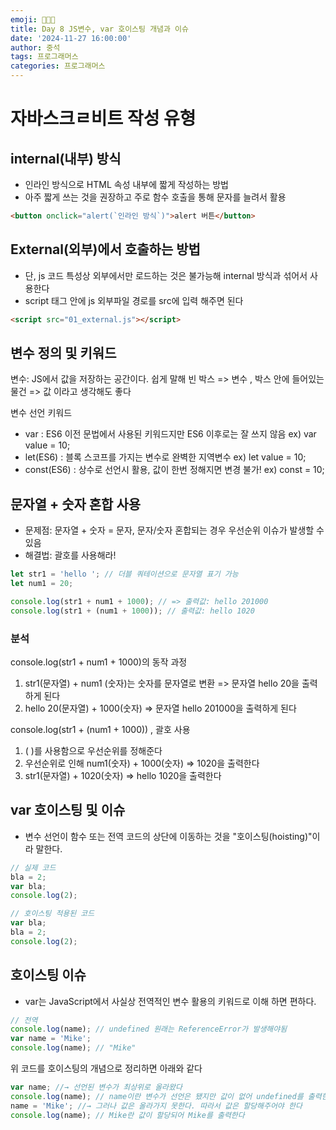 ```yaml
---
emoji: 👨🏻‍💻
title: Day 8 JS변수, var 호이스팅 개념과 이슈
date: '2024-11-27 16:00:00'
author: 중석
tags: 프로그래머스
categories: 프로그래머스
---
```


# 자바스크ㄹ비트 작성 유형

## internal(내부) 방식

- 인라인 방식으로 HTML 속성 내부에 짧게 작성하는 방법
- 아주 짧게 쓰는 것을 권장하고 주로 함수 호출을 통해 문자를 늘려서 활용

```html
<button onclick="alert(`인라인 방식`)">alert 버튼</button>
```

## External(외부)에서 호출하는 방법

- 단, js 코드 특성상 외부에서만 로드하는 것은 불가능해 internal 방식과 섞어서 사용한다
- script 태그 안에 js 외부파일 경로를 src에 입력 해주면 된다

```html
<script src="01_external.js"></script>
```

## 변수 정의 및 키워드

변수: JS에서 값을 저장하는 공간이다. 쉽게 말해 빈 박스 => 변수 , 박스 안에 들어있는 물건 => 값 이라고 생각해도 좋다

변수 선언 키워드

- var : ES6 이전 문법에서 사용된 키워드지만 ES6 이후로는 잘 쓰지 않음 ex) var value = 10;
- let(ES6) : 블록 스코프를 가지는 변수로 완벽한 지역변수 ex) let value = 10;
- const(ES6) : 상수로 선언시 활용, 값이 한번 정해지면 변경 불가! ex) const = 10;

## 문자열 + 숫자 혼합 사용

- 문제점: 문자열 + 숫자 = 문자, 문자/숫자 혼합되는 경우 우선순위 이슈가 발생할 수 있음
- 해결법: 괄호를 사용해라!

```js
let str1 = 'hello '; // 더블 쿼테이션으로 문자열 표기 가능
let num1 = 20;

console.log(str1 + num1 + 1000); // => 출력값: hello 201000
console.log(str1 + (num1 + 1000)); // 출력값: hello 1020
```

### 분석

console.log(str1 + num1 + 1000)의 동작 과정

1. str1(문자열) + num1 (숫자)는 숫자를 문자열로 변환 => 문자열 hello 20을 출력하게 된다
2. hello 20(문자열) + 1000(숫자) => 문자열 hello 201000을 출력하게 된다

console.log(str1 + (num1 + 1000)) , 괄호 사용

1. ( )를 사용함으로 우선순위를 정해준다
2. 우선순위로 인해 num1(숫자) + 1000(숫자) => 1020을 출력한다
3. str1(문자열) + 1020(숫자) => hello 1020을 출력한다

## var 호이스팅 및 이슈

- 변수 선언이 함수 또는 전역 코드의 상단에 이동하는 것을 "호이스팅(hoisting)"이라 말한다.

```js
// 실제 코드
bla = 2;
var bla;
console.log(2);

// 호이스팅 적용된 코드
var bla;
bla = 2;
console.log(2);
```

## 호이스팅 이슈

- var는 JavaScript에서 사실상 전역적인 변수 활용의 키워드로 이해 하면 편하다.

```js
// 전역
console.log(name); // undefined 원래는 ReferenceError가 발생해야됨
var name = 'Mike';
console.log(name); // "Mike"
```

위 코드를 호이스팅의 개념으로 정리하면 아래와 같다

```js
var name; //→ 선언된 변수가 최상위로 올라왔다
console.log(name); // name이란 변수가 선언은 됐지만 값이 없어 undefined를 출력한다
name = 'Mike'; //→ 그러나 값은 올라가지 못한다. 따라서 값은 할당해주어야 한다
console.log(name); // Mike란 값이 할당되어 Mike를 출력한다
```

```toc

```
